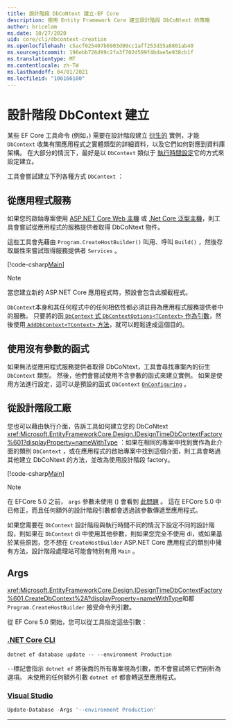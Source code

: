 ```yaml
---
title: 設計階段 DbCoNtext 建立-EF Core
description: 使用 Entity Framework Core 建立設計階段 DbCoNtext 的策略
author: bricelam
ms.date: 10/27/2020
uid: core/cli/dbcontext-creation
ms.openlocfilehash: c5acf025407b6903d09cc1aff253d35a8801ab40
ms.sourcegitcommit: 196ebb726d99c2fa3f702d599f4bdae5e938cb1f
ms.translationtype: MT
ms.contentlocale: zh-TW
ms.lasthandoff: 04/01/2021
ms.locfileid: "106166100"
---
```

# <a name="design-time-dbcontext-creation"></a>設計階段 DbContext 建立

某些 EF Core 工具命令 (例如，) 需要在設計階段建立 [衍生的][1] 實例，才能 `DbContext` 收集有關應用程式之實體類型的詳細資料，以及它們如何對應到資料庫架構。 在大部分的情況下，最好是以 `DbContext` 類似于 [執行時間設定][2]它的方式來設定建立。

工具會嘗試建立下列各種方式 `DbContext` ：

## <a name="from-application-services"></a>從應用程式服務

如果您的啟始專案使用 [ASP.NET Core Web 主機][3] 或 [.Net Core 泛型主機][4]，則工具會嘗試從應用程式的服務提供者取得 DbCoNtext 物件。

這些工具會先藉由 `Program.CreateHostBuilder()` 叫用、呼叫 `Build()` ，然後存取屬性來嘗試取得服務提供者 `Services` 。

[!code-csharp[Main](../../../samples/core/Miscellaneous/CommandLine/ApplicationService.cs#ApplicationService)]

> [!NOTE]
> 當您建立新的 ASP.NET Core 應用程式時，預設會包含此攔截程式。

`DbContext`本身和其任何程式中的任何相依性都必須註冊為應用程式服務提供者中的服務。 只要將的函[ `DbContext` 式 `DbContextOptions<TContext>` 作為引數][5]，然後使用[ `AddDbContext<TContext>` 方法][6]，就可以輕鬆達成這個目的。

## <a name="using-a-constructor-with-no-parameters"></a>使用沒有參數的函式

如果無法從應用程式服務提供者取得 DbCoNtext，工具會尋找專案內的衍生 `DbContext` 類型。 然後，他們會嘗試使用不含參數的函式來建立實例。 如果是使用方法進行設定，這可以是預設的函式 `DbContext` [`OnConfiguring`][7] 。

## <a name="from-a-design-time-factory"></a>從設計階段工廠

您也可以藉由執行介面，告訴工具如何建立您的 DbCoNtext <xref:Microsoft.EntityFrameworkCore.Design.IDesignTimeDbContextFactory%601?displayProperty=nameWithType> ：如果在相同的專案中找到實作為此介面的類別 `DbContext` ，或在應用程式的啟始專案中找到這個介面，則工具會略過其他建立 DbCoNtext 的方法，並改為使用設計階段 factory。

[!code-csharp[Main](../../../samples/core/Miscellaneous/CommandLine/BloggingContextFactory.cs#BloggingContextFactory)]

> [!NOTE]
> 在 EFCore 5.0 之前， `args` 參數未使用 () 會看到 [此問題][8] 。
> 這在 EFCore 5.0 中已修正，而且任何額外的設計階段引數都會透過該參數傳遞至應用程式。

如果您需要在 `DbContext` 設計階段與執行時間不同的情況下設定不同的設計階段，則如果在 `DbContext` di 中使用其他參數，則如果您完全不使用 di，或如果基於某些原因，您不想在 `CreateHostBuilder` ASP.NET Core 應用程式的類別中擁有方法，設計階段處理站可能會特別有用 `Main` 。

## <a name="args"></a>Args

<xref:Microsoft.EntityFrameworkCore.Design.IDesignTimeDbContextFactory%601.CreateDbContext%2A?displayProperty=nameWithType>和都 `Program.CreateHostBuilder` 接受命令列引數。

從 EF Core 5.0 開始，您可以從工具指定這些引數：

### <a name="net-core-cli"></a>[.NET Core CLI](#tab/dotnet-core-cli)

```dotnetcli
dotnet ef database update -- --environment Production
```

`--`標記會指示 `dotnet ef` 將後面的所有專案視為引數，而不會嘗試將它們剖析為選項。 未使用的任何額外引數 `dotnet ef` 都會轉送至應用程式。

### <a name="visual-studio"></a>[Visual Studio](#tab/vs)

```powershell
Update-Database -Args '--environment Production'
```

***

  [1]: xref:core/managing-schemas/migrations/index
  [2]: xref:core/dbcontext-configuration/index
  [3]: /aspnet/core/fundamentals/host/web-host
  [4]: /aspnet/core/fundamentals/host/generic-host
  [5]: xref:core/dbcontext-configuration/index#constructor-argument
  [6]: xref:core/dbcontext-configuration/index#using-dbcontext-with-dependency-injection
  [7]: xref:core/dbcontext-configuration/index#onconfiguring
  [8]: https://github.com/dotnet/efcore/issues/8332

